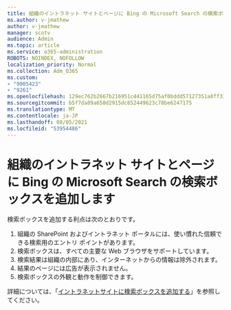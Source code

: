 ```yaml
---
title: 組織のイントラネット サイトとページに Bing の Microsoft Search の検索ボックスを追加します
ms.author: v-jmathew
author: v-jmathew
manager: scotv
audience: Admin
ms.topic: article
ms.service: o365-administration
ROBOTS: NOINDEX, NOFOLLOW
localization_priority: Normal
ms.collection: Adm_O365
ms.custom:
- "9005423"
- "9261"
ms.openlocfilehash: 129ec762b2667b216951c441165d75af0bddd57127351a8ff31fc2793e4479d8
ms.sourcegitcommit: b5f7da89a650d2915dc652449623c78be6247175
ms.translationtype: MT
ms.contentlocale: ja-JP
ms.lasthandoff: 08/05/2021
ms.locfileid: "53954486"
---
```

# <a name="add-a-search-box-for-microsoft-search-in-bing-to-your-organizations-intranet-sites-and-pages"></a>組織のイントラネット サイトとページに Bing の Microsoft Search の検索ボックスを追加します

検索ボックスを追加する利点は次のとおりです。

1. 組織の SharePoint およびイントラネット ポータルには、使い慣れた信頼できる検索用のエントリ ポイントがあります。
2. 検索ボックスは、すべての主要な Web ブラウザをサポートしています。
3. 検索結果は組織の内部にあり、インターネットからの情報は除外されます。
4. 結果のページには広告が表示されません。
5. 検索ボックスの外観と動作を制御できます。

詳細については、「[イントラネットサイトに検索ボックスを追加する](https://go.microsoft.com/fwlink/?linkid=2151387)」を参照してください。
